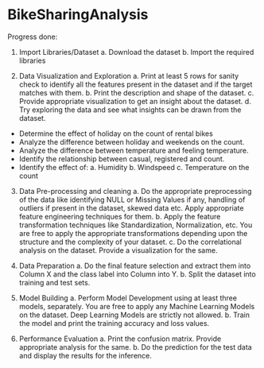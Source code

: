 # BikeSharingAnalysis

Progress done:

1.	Import Libraries/Dataset 
a.	Download the dataset
b.	Import the required libraries

2.	Data Visualization and Exploration
a.	Print at least 5 rows for sanity check to identify all the features present in the dataset and if the target matches with them.
b.	Print the description and shape of the dataset.
c.	Provide appropriate visualization to get an insight about the dataset.
d.	Try exploring the data and see what insights can be drawn from the dataset.
-	Determine the effect of holiday on the count of rental bikes
-	Analyze the difference between holiday and weekends on the count.
-	Analyze the difference between temperature and feeling temperature.
-	Identify the relationship between casual, registered and count.
-	Identify the effect of:
a.	Humidity
b.	Windspeed
c.	Temperature 
on the count

3.	Data Pre-processing and cleaning
a.	Do the appropriate preprocessing of the data like identifying NULL or Missing Values if any, handling of outliers if present in the dataset, skewed data etc. Apply appropriate feature engineering techniques for them.
b.	Apply the feature transformation techniques like Standardization, Normalization, etc. You are free to apply the appropriate transformations depending upon the structure and the complexity of your dataset.
c.	Do the correlational analysis on the dataset. Provide a visualization for the same.

4.	Data Preparation
a.	Do the final feature selection and extract them into Column X and the class label into Column into Y.
b.	Split the dataset into training and test sets.

1.	Model Building
a.	Perform Model Development using at least three models, separately. You are free to apply any Machine Learning Models on the dataset. Deep Learning Models are strictly not allowed.
b.	 Train the model and print the training accuracy and loss values.

2.	Performance Evaluation
a.	Print the confusion matrix. Provide appropriate analysis for the same.
b.	Do the prediction for the test data and display the results for the inference. 
